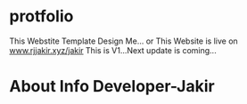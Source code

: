 # protfolio
This Webstite Template Design Me... or This Website is live on www.rjjakir.xyz/jakir
This is V1...Next update is coming...

# About Info Developer-Jakir
